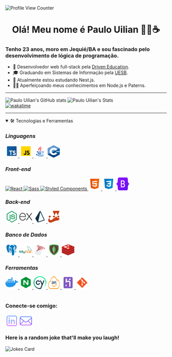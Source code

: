 ![Profile View Counter](https://komarev.com/ghpvc/?username=WillianBL99)
<h1 align="center">Olá! Meu nome é Paulo Uilian 👨‍💻☕</h1> 

<h3 align="start">Tenho 23 anos, moro em Jequié/BA e sou fascinado pelo desenvolvimento de lógica de programação.</h3>

- 🚀 Desenvolvedor web full-stack pela [Driven Education](https://www.driven.com.br/).
- 🎓 Graduando em Sistemas de Informação pela [UESB](https://www.uesb.br/).
- 📖 Atualmente estou estudando Nest.js.
- 🧙‍♂️ Aperfeiçoando meus conhecimentos em Node.js e Paterns.



***

 <img height="205px" src="https://github-readme-stats-beryl.vercel.app/api?username=WillianBL99&theme=tokyonight&show_icons=true" alt="Paulo Uilian's GitHub stats"><img>
 <img height="205px" src="https://github-readme-stats-beryl.vercel.app/api/top-langs/?username=WillianBL99&theme=tokyonight" alt="Paulo Uilian's Stats" ><img><br/>
 [![wakatime](https://wakatime.com/badge/user/ea37d403-453f-4319-bd0c-77e54bb1318a.svg)](https://wakatime.com/@ea37d403-453f-4319-bd0c-77e54bb1318a)





***

<details open>
<summary>🛠 Tecnologias e Ferramentas</summary>

### _Linguagens_

<a href="https://www.typescriptlang.org/" target="_blank"> <img src="./icons/typescript.png" alt="TypeScript" width="40" height="40"/> </a> <a href="https://www.javascript.com/" target="_blank"> <img src="./icons/js.png" alt="JavaScript" width="40" height="40"/> </a> <a href="https://www.java.com/pt-BR/" target="_blank"> <img src="./icons/java.png" alt="Java" width="40" height="40"/> </a> <a href="https://www.cplusplus.com/" target="_blank"> <img src="./icons/cplusplus.png" alt="C++" width="38" height="38"/> </a> 

### _Front-end_

<a href="https://reactjs.org/" target="_blank"> <img src="https://cdn4.iconfinder.com/data/icons/logos-3/600/React.js_logo-512.png" alt="React" width="40" height="40"/> <a href="https://sass-lang.com/" target="_blank"> <img src="https://cdn.worldvectorlogo.com/logos/sass-1.svg" alt="Sass" width="40" height="40"/> 
 <a href="https://styled-components.com/" target="_blank"> <img src="https://styled-components.com/logo.png" alt="Styled Components" width="40" height="40"/> </a> <a href="https://www.w3schools.com/html/" target="_blank"> <img src="./icons/html.png" alt="HTML" width="40" height="40"/> </a> <a href="https://www.w3schools.com/css/" target="_blank"> <img src="./icons/css.png" alt="CSS" width="40" height="40"/> </a> <a href="https://getbootstrap.com" target="_blank"> <img src="./icons/bootstrap.png" alt="Bootstrap" width="40" height="40"/> </a> 

### _Back-end_

<a href="https://www.nodejs.org" target="_blank"> <img src="./icons/node.png" alt="Node JS" width="40" height="40"/> </a> <a href="https://expressjs.com/" target="_blank"> <img src="./icons/express.png" alt="Node JS" width="40" height="40"/> </a> <a href="https://www.prisma.io/" target="_blank"> <img src="./icons/prisma.png" alt="Node JS" width="40" height="40"/> </a> <a href="https://www.jestjs.io" target="_blank"> <img src="./icons/jest.png" alt="Jest" width="40" height="40"/> </a> 

### _Banco de Dados_
<a href="https://www.postgresql.org/" target="_blank"> <img src="./icons/postgre.png" alt="Pstgre SQL" width="40" height="40"/> </a> <a href="https://www.mysql.com/" target="_blank"> <img src="./icons/mysql.png" alt="mySQL" width="40" height="40"/> </a> <a href="https://www.microsoft.com/pt-br/sql-server/" target="_blank"> <img src="./icons/sqlserver.png" alt="sqlServer" width="40" height="40"/> </a> <a href="https://www.mongodb.com/" target="_blank"> <img src="./icons/mongo.png" alt="Mongo DB" width="40" height="40"/> </a> <a href="https://redis.io/" target="_blank"> <img src="./icons/redis.png" alt="Redis" width="40" height="40"/> </a>

### _Ferramentas_
<a href="https://www.docker.com/" target="_blank"> <img src="./icons/docker.png" alt="Docker" width="40" height="40"/> </a>
<a href="https://www.nginx.com/" target="_blank"><img src="./icons/nginx.png" alt="Nginx" width=40 height=40 />
</a> <a href="https://www.cypress.io" target="_blank"> <img src="./icons/cypress.png" alt="Cypress" width="40" height="40"/> </a> <a href="https://aws.amazon.com" target="_blank"> <img src="./icons/aws.png" alt="AWS" width="40" height="40"/> </a> <a href="https://www.heroku.com/" target="_blank"> <img src="./icons/heroku.png" alt="Heroku" width="40" height="40"/> </a> <a href="https://git-scm.com/" target="_blank"> <img src="./icons/git.png" alt="git" width="40" height="40"/> </a>
</div>
</details>

#
<div align="start" padding-left="10px">
<h3 align="left">Conecte-se comigo:</h3>
<p align="left">
<a href="https://www.linkedin.com/in/paulo-uilian/" target="blank" title="Linkedin"><img align="center" src="./icons/linkedin.png" height="40" width="40" /></a>
<a href="mailto:paulouiliandev@gmai.com" target="black" title="Email"><img align="center" src="./icons/email.png" height="40" width="40" /></a>
</div>

 ### Here is a random joke that'll make you laugh!
 ![Jokes Card](https://readme-jokes.vercel.app/api?theme=tokyonight)
